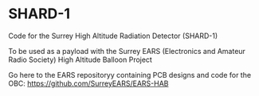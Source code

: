 # SHARD-1
Code for the Surrey High Altitude Radiation Detector (SHARD-1)

To be used as a payload with the Surrey EARS (Electronics and Amateur Radio Society) High Altitude Balloon Project

Go here to the EARS repositoryy containing PCB designs and code for the OBC: https://github.com/SurreyEARS/EARS-HAB
